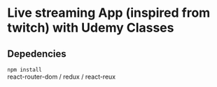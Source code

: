 # Live streaming App (inspired from twitch) with Udemy Classes

## Depedencies
`npm install` <br>
react-router-dom / redux / react-reux
